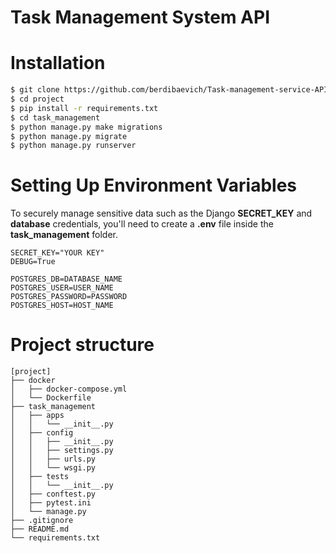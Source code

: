 # Task Management System API


# Installation

```bash
$ git clone https://github.com/berdibaevich/Task-management-service-API.git
$ cd project
$ pip install -r requirements.txt
$ cd task_management
$ python manage.py make migrations
$ python manage.py migrate
$ python manage.py runserver
```

# Setting Up Environment Variables
To securely manage sensitive data such as the Django <b>SECRET_KEY</b> and <b>database</b> credentials, you'll need to create a <b>.env</b> file inside the <b>task_management</b> folder.
```
SECRET_KEY="YOUR KEY"
DEBUG=True

POSTGRES_DB=DATABASE_NAME
POSTGRES_USER=USER_NAME
POSTGRES_PASSWORD=PASSWORD
POSTGRES_HOST=HOST_NAME
```


# Project structure                                                     

```
[project]
├── docker
│   ├── docker-compose.yml
│   └── Dockerfile
├── task_management
│   ├── apps
│   │   └── __init__.py
│   ├── config
│   │   ├── __init__.py
│   │   ├── settings.py
│   │   ├── urls.py
│   │   └── wsgi.py
│   ├── tests
│   │   └── __init__.py
│   ├── conftest.py
│   ├── pytest.ini
│   └── manage.py
├── .gitignore
├── README.md
└── requirements.txt
